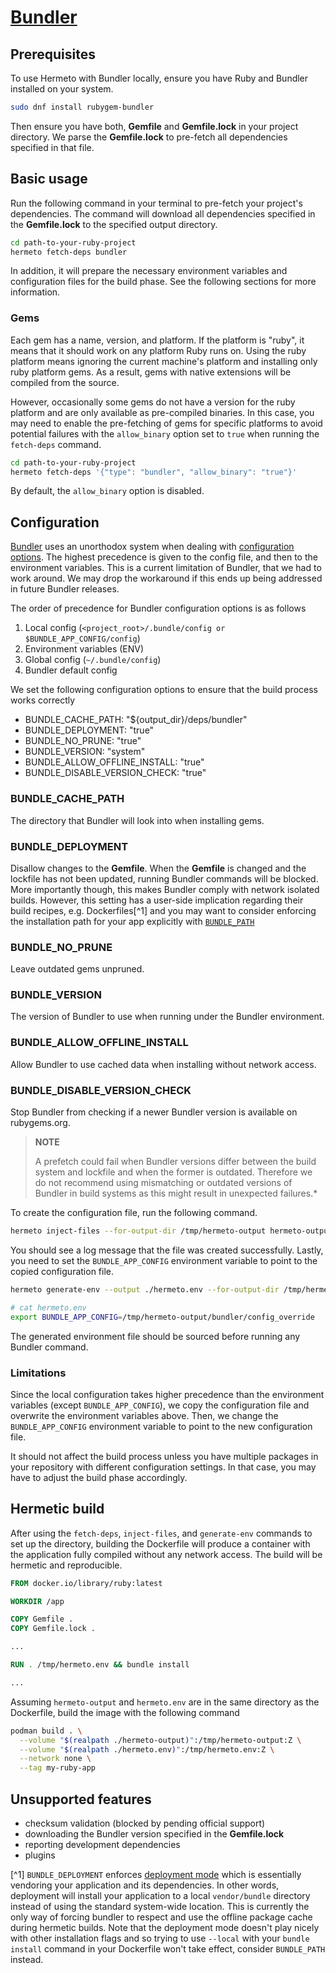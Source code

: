# [Bundler][]

## Prerequisites

To use Hermeto with Bundler locally, ensure you have Ruby and Bundler installed
on your system.

```bash
sudo dnf install rubygem-bundler
```

Then ensure you have both, **Gemfile** and **Gemfile.lock** in your project
directory. We parse the **Gemfile.lock** to pre-fetch all dependencies
specified in that file.

## Basic usage

Run the following command in your terminal to pre-fetch your project's
dependencies. The command will download all dependencies specified in the
**Gemfile.lock** to the specified output directory.

```bash
cd path-to-your-ruby-project
hermeto fetch-deps bundler
```

In addition, it will prepare the necessary environment variables and
configuration files for the build phase. See the following sections for more
information.

### Gems

Each gem has a name, version, and platform. If the platform is "ruby", it means
that it should work on any platform Ruby runs on. Using the ruby platform means
ignoring the current machine's platform and installing only ruby platform gems.
As a result, gems with native extensions will be compiled from the source.

However, occasionally some gems do not have a version for the ruby platform and
are only available as pre-compiled binaries. In this case, you may need to
enable the pre-fetching of gems for specific platforms to avoid potential
failures with the `allow_binary` option set to `true` when running the
`fetch-deps` command.

```bash
cd path-to-your-ruby-project
hermeto fetch-deps '{"type": "bundler", "allow_binary": "true"}'
```

By default, the `allow_binary` option is disabled.

## Configuration

[Bundler][] uses an unorthodox system when dealing with
[configuration options][]. The highest precedence is given to the config file,
and then to the environment variables. This is a current limitation of Bundler,
that we had to work around. We may drop the workaround if this ends up being
addressed in future Bundler releases.

The order of precedence for Bundler configuration options is as follows

1. Local config (`<project_root>/.bundle/config or $BUNDLE_APP_CONFIG/config`)
1. Environment variables (ENV)
1. Global config (`~/.bundle/config`)
1. Bundler default config

We set the following configuration options to ensure that the build process
works correctly

- BUNDLE_CACHE_PATH: "${output_dir}/deps/bundler"
- BUNDLE_DEPLOYMENT: "true"
- BUNDLE_NO_PRUNE: "true"
- BUNDLE_VERSION: "system"
- BUNDLE_ALLOW_OFFLINE_INSTALL: "true"
- BUNDLE_DISABLE_VERSION_CHECK: "true"

### BUNDLE_CACHE_PATH

The directory that Bundler will look into when installing gems.

### BUNDLE_DEPLOYMENT

Disallow changes to the **Gemfile**. When the **Gemfile** is changed and the
lockfile has not been updated, running Bundler commands will be blocked. More
importantly though, this makes Bundler comply with network isolated builds.
However, this setting has a user-side implication regarding their build recipes,
e.g. Dockerfiles[^1] and you may want to consider enforcing the installation
path for your app explicitly with [`BUNDLE_PATH`][]

### BUNDLE_NO_PRUNE

Leave outdated gems unpruned.

### BUNDLE_VERSION

The version of Bundler to use when running under the Bundler environment.

### BUNDLE_ALLOW_OFFLINE_INSTALL

Allow Bundler to use cached data when installing without network access.

### BUNDLE_DISABLE_VERSION_CHECK

Stop Bundler from checking if a newer Bundler version is available on rubygems.org.

> **NOTE**
>
> A prefetch could fail when Bundler versions differ between the build system
> and lockfile and when the former is outdated. Therefore we do not recommend
> using mismatching or outdated versions of Bundler in build systems as this
> might result in unexpected failures.*

To create the configuration file, run the following command.

```bash
hermeto inject-files --for-output-dir /tmp/hermeto-output hermeto-output
```

You should see a log message that the file was created successfully.
Lastly, you need to set the `BUNDLE_APP_CONFIG` environment variable to point
to the copied configuration file.

```bash
hermeto generate-env --output ./hermeto.env --for-output-dir /tmp/hermeto-output ./hermeto-output
```

```bash
# cat hermeto.env
export BUNDLE_APP_CONFIG=/tmp/hermeto-output/bundler/config_override
```

The generated environment file should be sourced before running any Bundler command.

### Limitations

Since the local configuration takes higher precedence than the environment
variables (except `BUNDLE_APP_CONFIG`), we copy the configuration file and
overwrite the environment variables above. Then, we change the
`BUNDLE_APP_CONFIG` environment variable to point to the new configuration file.

It should not affect the build process unless you have multiple packages in
your repository with different configuration settings. In that case, you may
have to adjust the build phase accordingly.

## Hermetic build

After using the `fetch-deps`, `inject-files`, and `generate-env` commands
to set up the directory, building the Dockerfile will produce a container with
the application fully compiled without any network access. The build will be
hermetic and reproducible.

```dockerfile
FROM docker.io/library/ruby:latest

WORKDIR /app

COPY Gemfile .
COPY Gemfile.lock .

...

RUN . /tmp/hermeto.env && bundle install

...
```

Assuming `hermeto-output` and `hermeto.env` are in the same directory as the
Dockerfile, build the image with the following command

```bash
podman build . \
  --volume "$(realpath ./hermeto-output)":/tmp/hermeto-output:Z \
  --volume "$(realpath ./hermeto.env)":/tmp/hermeto.env:Z \
  --network none \
  --tag my-ruby-app
```

## Unsupported features

- checksum validation (blocked by pending official support)
- downloading the Bundler version specified in the **Gemfile.lock**
- reporting development dependencies
- plugins

[^1] `BUNDLE_DEPLOYMENT` enforces [deployment mode][] which is essentially
vendoring your application and its dependencies. In other words, deployment will
install your application to a local `vendor/bundle` directory instead of using
the standard system-wide location. This is currently the only way of forcing
bundler to respect and use the offline package cache during hermetic builds.
Note that the deployment mode doesn't play nicely with other installation flags
and so trying to use `--local` with your `bundle install` command in your
Dockerfile won't take effect, consider `BUNDLE_PATH` instead.

[`BUNDLE_PATH`]: https://bundler.io/v2.5/man/bundle-config.1.html#LIST-OF-AVAILABLE-KEYS
[Bundler]: https://bundler.io
[configuration options]: https://bundler.io/v2.5/man/bundle-config.1.html#DESCRIPTION
[deployment mode]: https://www.bundler.cn/man/bundle-install.1.html#DEPLOYMENT-MODE
